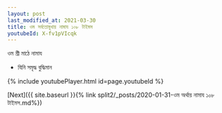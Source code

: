 ```yaml
---
layout: post
last_modified_at: 2021-03-30
title: ওম সর্বতোমুখায় নামায ১০৮ টাইমস
youtubeId: X-fv1pVIcqk
---
```

 
 
 ওম শ্রী মাঠে নামায  
 
 -  যিনি সমৃদ্ধ বুদ্ধিমান 
 
  
 
  
 
 
 
 
 
 


{% include youtubePlayer.html id=page.youtubeId %}
 
[Next]({{ site.baseurl }}{% link  split2/_posts/2020-01-31-ওম অর্থায় নামায ১০৮ টাইমস.md%})
 
